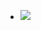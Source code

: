 - ![](https://firebasestorage.googleapis.com/v0/b/firescript-577a2.appspot.com/o/imgs%2Fapp%2Fhaozhongwen%2FEOnIgPrddS.jpg?alt=media&token=932d5d3d-01ac-4e1b-af55-addbaedd9f0b)
